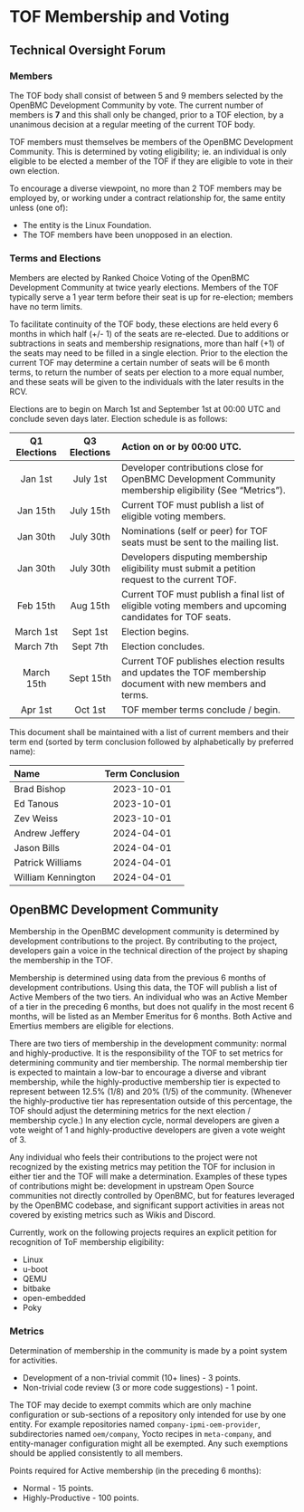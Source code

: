 # TOF Membership and Voting

## Technical Oversight Forum

### Members

The TOF body shall consist of between 5 and 9 members selected by the OpenBMC
Development Community by vote. The current number of members is **7** and this
shall only be changed, prior to a TOF election, by a unanimous decision at a
regular meeting of the current TOF body.

TOF members must themselves be members of the OpenBMC Development Community.
This is determined by voting eligibility; ie. an individual is only eligible to
be elected a member of the TOF if they are eligible to vote in their own
election.

To encourage a diverse viewpoint, no more than 2 TOF members may be employed by,
or working under a contract relationship for, the same entity unless (one of):

- The entity is the Linux Foundation.
- The TOF members have been unopposed in an election.

### Terms and Elections

Members are elected by Ranked Choice Voting of the OpenBMC Development Community
at twice yearly elections. Members of the TOF typically serve a 1 year term
before their seat is up for re-election; members have no term limits.

To facilitate continuity of the TOF body, these elections are held every 6
months in which half (+/- 1) of the seats are re-elected. Due to additions or
subtractions in seats and membership resignations, more than half (+1) of the
seats may need to be filled in a single election. Prior to the election the
current TOF may determine a certain number of seats will be 6 month terms, to
return the number of seats per election to a more equal number, and these seats
will be given to the individuals with the later results in the RCV.

Elections are to begin on March 1st and September 1st at 00:00 UTC and conclude
seven days later. Election schedule is as follows:

| Q1 Elections | Q3 Elections | Action on or by 00:00 UTC.                                                                                 |
| :----------: | :----------: | :--------------------------------------------------------------------------------------------------------- |
|   Jan 1st    |   July 1st   | Developer contributions close for OpenBMC Development Community membership eligibility (See “Metrics”).    |
|   Jan 15th   |  July 15th   | Current TOF must publish a list of eligible voting members.                                                |
|   Jan 30th   |  July 30th   | Nominations (self or peer) for TOF seats must be sent to the mailing list.                                 |
|   Jan 30th   |  July 30th   | Developers disputing membership eligibility must submit a petition request to the current TOF.             |
|   Feb 15th   |   Aug 15th   | Current TOF must publish a final list of eligible voting members and upcoming candidates for TOF seats.    |
|  March 1st   |   Sept 1st   | Election begins.                                                                                           |
|  March 7th   |   Sept 7th   | Election concludes.                                                                                        |
|  March 15th  |  Sept 15th   | Current TOF publishes election results and updates the TOF membership document with new members and terms. |
|   Apr 1st    |   Oct 1st    | TOF member terms conclude / begin.                                                                         |

This document shall be maintained with a list of current members and their term
end (sorted by term conclusion followed by alphabetically by preferred name):

| Name               | Term Conclusion |
| :----------------- | :-------------: |
| Brad Bishop        |   2023-10-01    |
| Ed Tanous          |   2023-10-01    |
| Zev Weiss          |   2023-10-01    |
| Andrew Jeffery     |   2024-04-01    |
| Jason Bills        |   2024-04-01    |
| Patrick Williams   |   2024-04-01    |
| William Kennington |   2024-04-01    |

## OpenBMC Development Community

Membership in the OpenBMC development community is determined by development
contributions to the project. By contributing to the project, developers gain a
voice in the technical direction of the project by shaping the membership in the
TOF.

Membership is determined using data from the previous 6 months of development
contributions. Using this data, the TOF will publish a list of Active Members of
the two tiers. An individual who was an Active Member of a tier in the preceding
6 months, but does not qualify in the most recent 6 months, will be listed as an
Member Emeritus for 6 months. Both Active and Emertius members are eligible for
elections.

There are two tiers of membership in the development community: normal and
highly-productive. It is the responsibility of the TOF to set metrics for
determining community and tier membership. The normal membership tier is
expected to maintain a low-bar to encourage a diverse and vibrant membership,
while the highly-productive membership tier is expected to represent between
12.5% (1/8) and 20% (1/5) of the community. (Whenever the highly-productive tier
has representation outside of this percentage, the TOF should adjust the
determining metrics for the next election / membership cycle.) In any election
cycle, normal developers are given a vote weight of 1 and highly-productive
developers are given a vote weight of 3.

Any individual who feels their contributions to the project were not recognized
by the existing metrics may petition the TOF for inclusion in either tier and
the TOF will make a determination. Examples of these types of contributions
might be: development in upstream Open Source communities not directly
controlled by OpenBMC, but for features leveraged by the OpenBMC codebase, and
significant support activities in areas not covered by existing metrics such as
Wikis and Discord.

Currently, work on the following projects requires an explicit petition for
recognition of ToF membership eligibility:

- Linux
- u-boot
- QEMU
- bitbake
- open-embedded
- Poky

### Metrics

Determination of membership in the community is made by a point system for
activities.

- Development of a non-trivial commit (10+ lines) - 3 points.
- Non-trivial code review (3 or more code suggestions) - 1 point.

The TOF may decide to exempt commits which are only machine configuration or
sub-sections of a repository only intended for use by one entity. For example
repositories named `company-ipmi-oem-provider`, subdirectories named
`oem/company`, Yocto recipes in `meta-company`, and entity-manager configuration
might all be exempted. Any such exemptions should be applied consistently to all
members.

Points required for Active membership (in the preceding 6 months):

- Normal - 15 points.
- Highly-Productive - 100 points.
